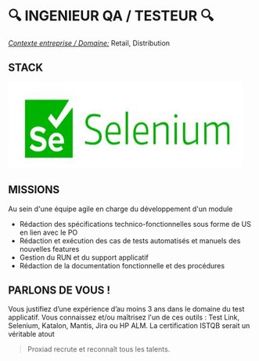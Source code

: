 # :mag: INGENIEUR QA / TESTEUR :mag:

<ins>*Contexte entreprise / Domaine:*</ins> Retail, Distribution 

STACK
--- 

<img src="assets/images/Selenium.JPG" width="478" height="174">

MISSIONS
---

Au sein d'une équipe agile en charge du développement d'un module

* Rédaction des spécifications technico-fonctionnelles sous forme de US en lien avec le PO
* Rédaction et exécution des cas de tests automatisés et manuels des nouvelles features
* Gestion du RUN et du support applicatif
* Rédaction de la documentation fonctionnelle et des procédures


PARLONS DE VOUS !
---

Vous justifiez d’une expérience d’au moins 3 ans dans le domaine du test applicatif.
Vous connaissez et/ou maîtrisez l'un de ces outils : Test Link, Selenium, Katalon, Mantis, Jira ou HP ALM.
La certification ISTQB serait un véritable atout

> Proxiad recrute et reconnaît tous les talents.

